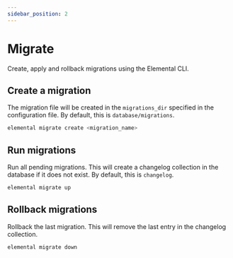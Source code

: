```yaml
---
sidebar_position: 2
---
```


# Migrate

Create, apply and rollback migrations using the Elemental CLI.

## Create a migration

The migration file will be created in the `migrations_dir` specified in the configuration file. By default, this is `database/migrations`.

```bash
elemental migrate create <migration_name>
```

## Run migrations

Run all pending migrations. This will create a changelog collection in the database if it does not exist. By default, this is `changelog`.

```bash
elemental migrate up
```

## Rollback migrations

Rollback the last migration. This will remove the last entry in the changelog collection.

```bash
elemental migrate down
```